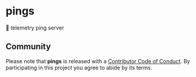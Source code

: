 # pings
🚧 telemetry ping server

## Community

Please note that **pings** is released with a [Contributor Code of
Conduct][code of conduct]. By participating in this project you agree to
abide by its terms.

[code of conduct]: https://github.com/hackebrot/pings/blob/master/.github/CODE_OF_CONDUCT.md